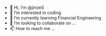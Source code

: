 - 👋 Hi, I’m @jinzeS
- 👀 I’m interested in coding
- 🌱 I’m currently learning Financial Engineering
- 💞️ I’m looking to collaborate on ...
- 📫 How to reach me ...

<!---
jinzeS/jinzeS is a ✨ special ✨ repository because its `README.md` (this file) appears on your GitHub profile.
You can click the Preview link to take a look at your changes.
--->
